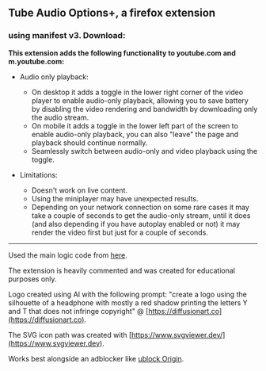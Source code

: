 ## Tube Audio Options+, a firefox extension
### using manifest v3. Download: 
**This extension adds the following functionality to youtube.com and m.youtube.com:**

- Audio only playback:
	- On desktop it adds a toggle in the lower right corner of the video player to enable audio-only playback, allowing you to save battery by disabling the video rendering and bandwidth by downloading only the audio stream.
	- On mobile it adds a toggle in the lower left part of the screen to enable audio-only playback, you can also "leave" the page and playback should continue normally.	
	- Seamlessly switch between audio-only and video playback using the toggle.

- Limitations:
	- Doesn't work on live content.
	- Using the miniplayer may have unexpected results.
	- Depending on your network connection on some rare cases it may take a couple of seconds to get the audio-only stream, until it does (and also depending if you have autoplay enabled or not) it may render the video first but just for a couple of seconds.

---

Used the main logic code from [here](https://github.com/craftwar/youtube-audio).  

The extension is heavily commented and was created for educational purposes only.  

Logo created using AI with the following prompt: "create a logo using the silhouette of a headphone with mostly a red shadow printing the letters Y and T that does not infringe copyright" @ [https://diffusionart.co](https://diffusionart.co).  

The SVG icon path was created with [https://www.svgviewer.dev/](https://www.svgviewer.dev).  

Works best alongside an adblocker like [ublock Origin](https://github.com/gorhill/uBlock).  
